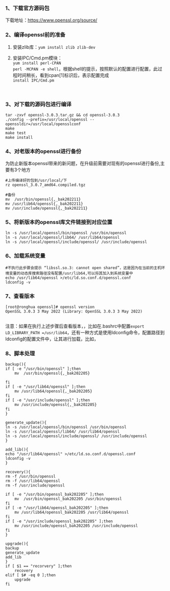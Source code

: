 ### 1、下载官方源码包

下载地址：https://www.openssl.org/source/

### 2、编译openssl前的准备

1.  安装zlib库：`yum install zlib zlib-dev`
2.  安装IPC/Cmd.pm模块：  
    `yum install perl-CPAN`  
    `perl -MCPAN -e shell`，根据shell的提示，按照默认的配置进行配置，此过程时间稍长，看到cpan[1]标识后，表示配置完成  
    `install IPC/Cmd.pm`  
      
     

### 3、对下载的源码包进行编译

```text-plain
tar -zxvf openssl-3.0.3.tar.gz && cd openssl-3.0.3
./config --prefix=/usr/local/openssl --openssldir=/usr/local/opensslconf
make 
make test
make install 
```

### 4、对老版本的openssl进行备份

为防止新版本openssl带来的新问题，在升级前需要对现有的openssl进行备份,主要有3个地方

```text-plain
#上传编译好的包到/usr/local/下
rz openssl_3.0.7_amd64.compiled.tgz

#备份
mv  /usr/bin/openssl{,_bak202211}
mv /usr/lib64/openssl{,_bak202211}
mv /usr/include/openssl{,_bak202211}
```

### 5、将新版本的openssl库文件链接到对应位置

```text-plain
ln -s /usr/local/openssl/bin/openssl /usr/bin/openssl
ln -s /usr/local/openssl/lib64/ /usr/lib64/openssl
ln -s /usr/local/openssl/include/openssl/ /usr/include/openssl
```

### 6、加载系统变量

```text-plain
#不执行此步骤会提示 “libssl.so.3: cannot open shared”，这是因为在当前的主机环境变量的动态库搜索路径没有配置/usr/lib64,可以将其加入到系统变量中
echo /usr/lib64/openssl >/etc/ld.so.conf.d/openssl.conf
ldconfig -v
```

### 7、查看版本

```text-plain
[root@ronghua openssl]# openssl version 
OpenSSL 3.0.3 3 May 2022 (Library: OpenSSL 3.0.3 3 May 2022)
 
```

注意：如果在执行上述步骤后查看版本，，比如在.bashrc中配置`export LD_LIBRARY_PATH =/usr/lib64`，还有一种方式是使用ldconfig命令，配置路径到ldconfig的配置文件中，让其进行加载，比如，

### 8、脚本处理

```text-plain
backup(){
if [ -e "/usr/bin/openssl" ];then
	mv  /usr/bin/openssl{,_bak202205}
	
fi
if [ -e "/usr/lib64/openssl" ];then
	mv /usr/lib64/openssl{,_bak202205}
fi
if [ -e "/usr/include/openssl" ];then
	mv /usr/include/openssl{,_bak202205}
fi
}

generate_update(){
ln -s /usr/local/openssl/bin/openssl /usr/bin/openssl
ln -s /usr/local/openssl/lib64/ /usr/lib64/openssl
ln -s /usr/local/openssl/include/openssl/ /usr/include/openssl
}

add_lib(){
echo "/usr/lib64/openssl" >/etc/ld.so.conf.d/openssl.conf
ldconfig -v
}

recovery(){
rm -f /usr/bin/openssl
rm -f /usr/lib64/openssl
rm -f /usr/include/openssl

if [ -e "/usr/bin/openssl_bak202205" ];then
	mv  /usr/bin/openssl_bak202205 /usr/bin/openssl
fi
if [ -e "/usr/lib64/openssl_bak202205" ];then
	mv /usr/lib64/openssl_bak202205 /usr/lib64/openssl
fi
if [ -e "/usr/include/openssl_bak202205" ];then
	mv /usr/include/openssl_bak202205 /usr/include/openssl
fi
}

upgrade(){
backup
generate_update
add_lib
}
if [ $1 == "recorvery" ];then
	recovery
elif [ $# -eq 0 ];then
	upgrade
fi
```